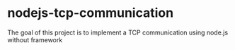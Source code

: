 # nodejs-tcp-communication
The goal of this project is to implement a TCP communication using node.js without framework
